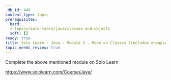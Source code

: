 ```yaml
---
_db_id: 448
content_type: topic
prerequisites:
  hard:
  - topics/solo-learn/java/classes-and-objects
  soft: []
ready: true
title: Solo Learn - Java - Module 5 - More on Classes (includes encapsulation)
topic_needs_review: true
---
```


Complete the above mentioned module on Solo Learn

https://www.sololearn.com/Course/Java/